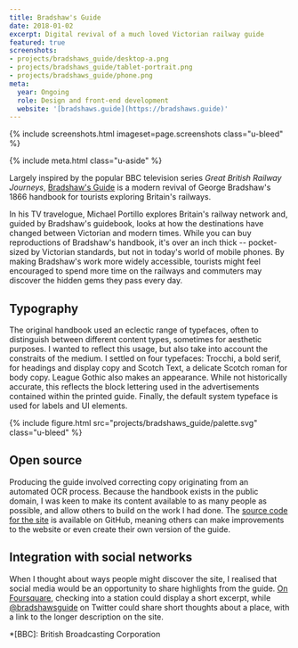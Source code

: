 ```yaml
---
title: Bradshaw's Guide
date: 2018-01-02
excerpt: Digital revival of a much loved Victorian railway guide
featured: true
screenshots:
- projects/bradshaws_guide/desktop-a.png
- projects/bradshaws_guide/tablet-portrait.png
- projects/bradshaws_guide/phone.png
meta:
  year: Ongoing
  role: Design and front-end development
  website: '[bradshaws.guide](https://bradshaws.guide)'
---
```

{% include screenshots.html
  imageset=page.screenshots
  class="u-bleed"
%}

{% include meta.html
  class="u-aside"
%}

Largely inspired by the popular BBC television series <cite>Great British Railway Journeys</cite>, [Bradshaw's Guide][1] is a modern revival of George Bradshaw's 1866 handbook for tourists exploring Britain's railways.

In his TV travelogue, Michael Portillo explores Britain's railway network and, guided by Bradshaw's guidebook, looks at how the destinations have changed between Victorian and modern times. While you can buy reproductions of Bradshaw's handbook, it's over an inch thick -- pocket-sized by Victorian standards, but not in today's world of mobile phones. By making Bradshaw's work more widely accessible, tourists might feel encouraged to spend more time on the railways and commuters may discover the hidden gems they pass every day.

## Typography

The original handbook used an eclectic range of typefaces, often to distinguish between different content types, sometimes for aesthetic purposes. I wanted to reflect this usage, but also take into account the constraits of the medium. I settled on four typefaces: Trocchi, a bold serif, for headings and display copy and Scotch Text, a delicate Scotch roman for body copy. League Gothic also makes an appearance. While not historically accurate, this reflects the block lettering used in the advertisements contained within the printed guide. Finally, the default system typeface is used for labels and UI elements.

{% include figure.html
  src="projects/bradshaws_guide/palette.svg"
  class="u-bleed"
%}

## Open source

Producing the guide involved correcting copy originating from an automated OCR process. Because the handbook exists in the public domain, I was keen to make its content available to as many people as possible, and allow others to build on the work I had done. The [source code for the site][2] is available on GitHub, meaning others can make improvements to the website or even create their own version of the guide.

## Integration with social networks

When I thought about ways people might discover the site, I realised that social media would be an opportunity to share highlights from the guide. [On Foursquare][3], checking into a station could display a short excerpt, while [@bradshawsguide][4] on Twitter could share short thoughts about a place, with a link to the longer description on the site.

[1]: https://bradshaws.guide
[2]: https://github.com/bradshawsguide
[3]: https://foursquare.com/bradshawsguide
[4]: https://twitter.com/bradshawsguide

*[BBC]: British Broadcasting Corporation
